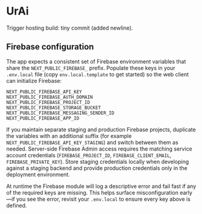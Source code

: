 # UrAi

Trigger hosting build: tiny commit (added newline).

## Firebase configuration

The app expects a consistent set of Firebase environment variables that share the
`NEXT_PUBLIC_FIREBASE_` prefix. Populate these keys in your `.env.local` file (copy
`env.local.template` to get started) so the web client can initialize Firebase:

```
NEXT_PUBLIC_FIREBASE_API_KEY
NEXT_PUBLIC_FIREBASE_AUTH_DOMAIN
NEXT_PUBLIC_FIREBASE_PROJECT_ID
NEXT_PUBLIC_FIREBASE_STORAGE_BUCKET
NEXT_PUBLIC_FIREBASE_MESSAGING_SENDER_ID
NEXT_PUBLIC_FIREBASE_APP_ID
```

If you maintain separate staging and production Firebase projects, duplicate the
variables with an additional suffix (for example `NEXT_PUBLIC_FIREBASE_API_KEY_STAGING`)
and switch between them as needed. Server-side Firebase Admin access requires the
matching service account credentials (`FIREBASE_PROJECT_ID`, `FIREBASE_CLIENT_EMAIL`,
`FIREBASE_PRIVATE_KEY`). Store staging credentials locally when developing against a
staging backend and provide production credentials only in the deployment environment.

At runtime the Firebase module will log a descriptive error and fail fast if any of the
required keys are missing. This helps surface misconfiguration early—if you see the
error, revisit your `.env.local` to ensure every key above is defined.
